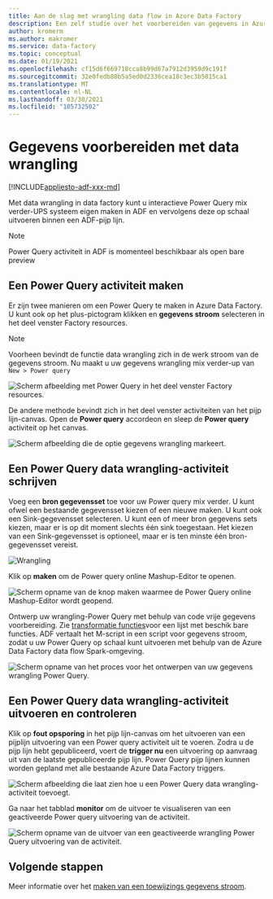 ```yaml
---
title: Aan de slag met wrangling data flow in Azure Data Factory
description: Een zelf studie over het voorbereiden van gegevens in Azure Data Factory met behulp van wrangling-gegevens stroom
author: kromerm
ms.author: makromer
ms.service: data-factory
ms.topic: conceptual
ms.date: 01/19/2021
ms.openlocfilehash: cf15d6f669718cca8b99d67a7912d3959d9c191f
ms.sourcegitcommit: 32e0fedb80b5a5ed0d2336cea18c3ec3b5015ca1
ms.translationtype: MT
ms.contentlocale: nl-NL
ms.lasthandoff: 03/30/2021
ms.locfileid: "105732502"
---
```

# <a name="prepare-data-with-data-wrangling"></a>Gegevens voorbereiden met data wrangling

[!INCLUDE[appliesto-adf-xxx-md](includes/appliesto-adf-xxx-md.md)]

Met data wrangling in data factory kunt u interactieve Power Query mix verder-UPS systeem eigen maken in ADF en vervolgens deze op schaal uitvoeren binnen een ADF-pijp lijn.

> [!NOTE]
> Power Query activiteit in ADF is momenteel beschikbaar als open bare preview

## <a name="create-a-power-query-activity"></a>Een Power Query activiteit maken

Er zijn twee manieren om een Power Query te maken in Azure Data Factory. U kunt ook op het plus-pictogram klikken en **gegevens stroom** selecteren in het deel venster Factory resources.

> [!NOTE]
> Voorheen bevindt de functie data wrangling zich in de werk stroom van de gegevens stroom. Nu maakt u uw gegevens wrangling mix verder-up van ```New > Power query```

![Scherm afbeelding met Power Query in het deel venster Factory resources.](media/data-flow/power-query-wrangling.png)

De andere methode bevindt zich in het deel venster activiteiten van het pijp lijn-canvas. Open de **Power query** accordeon en sleep de **Power query** activiteit op het canvas.

![Scherm afbeelding die de optie gegevens wrangling markeert.](media/data-flow/power-query-activity.png)

## <a name="author-a-power-query-data-wrangling-activity"></a>Een Power Query data wrangling-activiteit schrijven

Voeg een **bron gegevensset** toe voor uw Power query mix verder. U kunt ofwel een bestaande gegevensset kiezen of een nieuwe maken. U kunt ook een Sink-gegevensset selecteren. U kunt een of meer bron gegevens sets kiezen, maar er is op dit moment slechts één sink toegestaan. Het kiezen van een Sink-gegevensset is optioneel, maar er is ten minste één bron-gegevensset vereist.

![Wrangling](media/wrangling-data-flow/tutorial4.png)

Klik op **maken** om de Power query online Mashup-Editor te openen.

![Scherm opname van de knop maken waarmee de Power Query online Mashup-Editor wordt geopend.](media/wrangling-data-flow/tutorial5.png)

Ontwerp uw wrangling-Power Query met behulp van code vrije gegevens voorbereiding. Zie [transformatie functies](wrangling-functions.md)voor een lijst met beschik bare functies. ADF vertaalt het M-script in een script voor gegevens stroom, zodat u uw Power Query op schaal kunt uitvoeren met behulp van de Azure Data Factory data flow Spark-omgeving.

![Scherm opname van het proces voor het ontwerpen van uw gegevens wrangling Power Query.](media/wrangling-data-flow/tutorial6.png)

## <a name="running-and-monitoring-a-power-query-data-wrangling-activity"></a>Een Power Query data wrangling-activiteit uitvoeren en controleren

Klik op **fout opsporing** in het pijp lijn-canvas om het uitvoeren van een pijplijn uitvoering van een Power query activiteit uit te voeren. Zodra u de pijp lijn hebt gepubliceerd, voert de **trigger nu** een uitvoering op aanvraag uit van de laatste gepubliceerde pijp lijn. Power Query pijp lijnen kunnen worden gepland met alle bestaande Azure Data Factory triggers.

![Scherm afbeelding die laat zien hoe u een Power Query data wrangling-activiteit toevoegt.](media/wrangling-data-flow/tutorial3.png)

Ga naar het tabblad **monitor** om de uitvoer te visualiseren van een geactiveerde Power query uitvoering van de activiteit.

![Scherm opname van de uitvoer van een geactiveerde wrangling Power Query uitvoering van de activiteit.](media/wrangling-data-flow/tutorial2.png)

## <a name="next-steps"></a>Volgende stappen

Meer informatie over het [maken van een toewijzings gegevens stroom](tutorial-data-flow.md).
